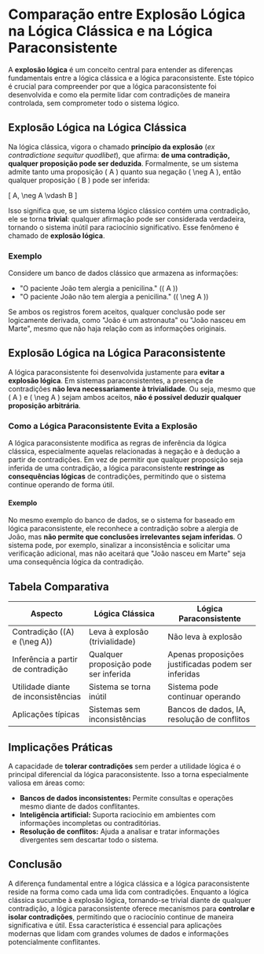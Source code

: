 
# Comparação entre Explosão Lógica na Lógica Clássica e na Lógica Paraconsistente

A **explosão lógica** é um conceito central para entender as diferenças fundamentais entre a lógica clássica e a lógica paraconsistente. Este tópico é crucial para compreender por que a lógica paraconsistente foi desenvolvida e como ela permite lidar com contradições de maneira controlada, sem comprometer todo o sistema lógico.

## Explosão Lógica na Lógica Clássica

Na lógica clássica, vigora o chamado **princípio da explosão** (*ex contradictione sequitur quodlibet*), que afirma: **de uma contradição, qualquer proposição pode ser deduzida**. Formalmente, se um sistema admite tanto uma proposição \( A \) quanto sua negação \( \neg A \), então qualquer proposição \( B \) pode ser inferida:

\[
A, \neg A \vdash B
\]

Isso significa que, se um sistema lógico clássico contém uma contradição, ele se torna **trivial**: qualquer afirmação pode ser considerada verdadeira, tornando o sistema inútil para raciocínio significativo. Esse fenômeno é chamado de **explosão lógica**.

### Exemplo

Considere um banco de dados clássico que armazena as informações:

- "O paciente João tem alergia a penicilina." (\( A \))
- "O paciente João não tem alergia a penicilina." (\( \neg A \))

Se ambos os registros forem aceitos, qualquer conclusão pode ser logicamente derivada, como "João é um astronauta" ou "João nasceu em Marte", mesmo que não haja relação com as informações originais.

## Explosão Lógica na Lógica Paraconsistente

A lógica paraconsistente foi desenvolvida justamente para **evitar a explosão lógica**. Em sistemas paraconsistentes, a presença de contradições **não leva necessariamente à trivialidade**. Ou seja, mesmo que \( A \) e \( \neg A \) sejam ambos aceitos, **não é possível deduzir qualquer proposição arbitrária**.

### Como a Lógica Paraconsistente Evita a Explosão

A lógica paraconsistente modifica as regras de inferência da lógica clássica, especialmente aquelas relacionadas à negação e à dedução a partir de contradições. Em vez de permitir que qualquer proposição seja inferida de uma contradição, a lógica paraconsistente **restringe as consequências lógicas** de contradições, permitindo que o sistema continue operando de forma útil.

#### Exemplo

No mesmo exemplo do banco de dados, se o sistema for baseado em lógica paraconsistente, ele reconhece a contradição sobre a alergia de João, mas **não permite que conclusões irrelevantes sejam inferidas**. O sistema pode, por exemplo, sinalizar a inconsistência e solicitar uma verificação adicional, mas não aceitará que "João nasceu em Marte" seja uma consequência lógica da contradição.

## Tabela Comparativa

| Aspecto                        | Lógica Clássica                | Lógica Paraconsistente         |
|--------------------------------|-------------------------------|-------------------------------|
| Contradição (\(A\) e \(\neg A\)) | Leva à explosão (trivialidade) | Não leva à explosão           |
| Inferência a partir de contradição | Qualquer proposição pode ser inferida | Apenas proposições justificadas podem ser inferidas |
| Utilidade diante de inconsistências | Sistema se torna inútil       | Sistema pode continuar operando |
| Aplicações típicas             | Sistemas sem inconsistências   | Bancos de dados, IA, resolução de conflitos |

## Implicações Práticas

A capacidade de **tolerar contradições** sem perder a utilidade lógica é o principal diferencial da lógica paraconsistente. Isso a torna especialmente valiosa em áreas como:

- **Bancos de dados inconsistentes:** Permite consultas e operações mesmo diante de dados conflitantes.
- **Inteligência artificial:** Suporta raciocínio em ambientes com informações incompletas ou contraditórias.
- **Resolução de conflitos:** Ajuda a analisar e tratar informações divergentes sem descartar todo o sistema.

## Conclusão

A diferença fundamental entre a lógica clássica e a lógica paraconsistente reside na forma como cada uma lida com contradições. Enquanto a lógica clássica sucumbe à explosão lógica, tornando-se trivial diante de qualquer contradição, a lógica paraconsistente oferece mecanismos para **controlar e isolar contradições**, permitindo que o raciocínio continue de maneira significativa e útil. Essa característica é essencial para aplicações modernas que lidam com grandes volumes de dados e informações potencialmente conflitantes.
```
